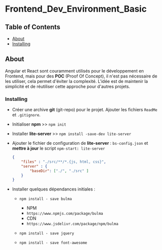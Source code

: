 # Frontend_Dev_Environment_Basic

## Table of Contents

- [About](#about)
- [Installing](#getting_started)

## About <a name = "about"></a>

Angular et React sont couramment utilisés pour le développement en Frontend, mais pour des **POC** (Proof Of Concept), il n'est pas nécessaire de les utiliser, cela permet d'éviter la complexité. L'idée est de maintenir la simplicité et de réutiliser cette approche pour d'autres projets.

### Installing <a name = "getting_started"></a>

- Créer une archive **git** (git-repo) pour le projet. Ajouter les fichiers `ReadMe` et `.gitignore`.
- Initialiser **npm** >> `npm init`
- Installer **lite-server** >> `npm install -save-dev lite-server`
- Ajouter le fichier de configuration de **lite-server** : `bs-config.json` et **mettre à jour** le script `npm-start: lite-server`

    ```json title=bs-config.json
    {
        "files" : "./src/**/*.{js, html, css}",
        "server" : {
            "baseDir": ["./", "./src" ]
        }
    }
    ```

- Installer quelques dépendances initiales :

  - `npm install - save bulma`
    - NPM
    - `https://www.npmjs.com/package/bulma`
    - CDN
    - `https://www.jsdelivr.com/package/npm/bulma`

  - `npm install - save jquery`

  - `npm install - save font-awesome`
